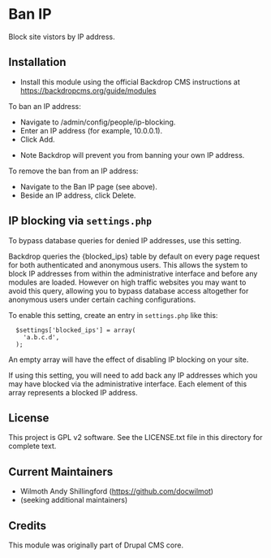 Ban IP
======================

Block site vistors by IP address.

Installation
------------

- Install this module using the official Backdrop CMS instructions at
https://backdropcms.org/guide/modules

To ban an IP address:
- Navigate to /admin/config/people/ip-blocking.
- Enter an IP address (for example, 10.0.0.1).
- Click Add.

* Note Backdrop will prevent you from banning your own IP address.

To remove the ban from an IP address:
- Navigate to the Ban IP page (see above).
- Beside an IP address, click Delete.


IP blocking via `settings.php`
------------------------------

To bypass database queries for denied IP addresses, use this setting.

Backdrop queries the {blocked_ips} table by default on every page request
for both authenticated and anonymous users. This allows the system to
block IP addresses from within the administrative interface and before any
modules are loaded. However on high traffic websites you may want to avoid
this query, allowing you to bypass database access altogether for anonymous
users under certain caching configurations.

To enable this setting, create an entry in `settings.php` like this:
```
  $settings['blocked_ips'] = array(
    'a.b.c.d',
  );
```

An empty array will have the effect of disabling IP blocking on your site.

If using this setting, you will need to add back any IP addresses which
you may have blocked via the administrative interface. Each element of this
array represents a blocked IP address. 


License
-------

This project is GPL v2 software. See the LICENSE.txt file in this directory for
complete text.

Current Maintainers
-------------------

- Wilmoth Andy Shillingford (https://github.com/docwilmot)
- (seeking additional maintainers)

Credits
-------

This module was originally part of Drupal CMS core.